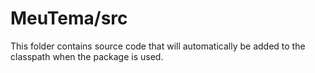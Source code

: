 # MeuTema/src

This folder contains source code that will automatically be added to the classpath when
the package is used.
